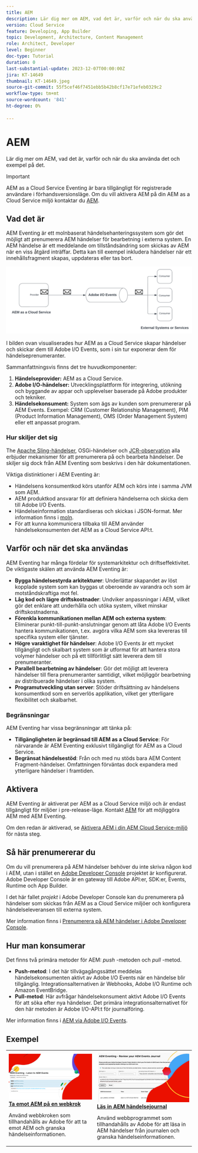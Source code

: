 ```yaml
---
title: AEM
description: Lär dig mer om AEM, vad det är, varför och när du ska använda det och exempel på det.
version: Cloud Service
feature: Developing, App Builder
topic: Development, Architecture, Content Management
role: Architect, Developer
level: Beginner
doc-type: Tutorial
duration: 0
last-substantial-update: 2023-12-07T00:00:00Z
jira: KT-14649
thumbnail: KT-14649.jpeg
source-git-commit: 55f5cef46f7451ebb5b42b8cf17e71efeb0329c2
workflow-type: tm+mt
source-wordcount: '841'
ht-degree: 0%

---
```



# AEM

Lär dig mer om AEM, vad det är, varför och när du ska använda det och exempel på det.

>[!IMPORTANT]
>
>AEM as a Cloud Service Eventing är bara tillgängligt för registrerade användare i förhandsversionsläge. Om du vill aktivera AEM på din AEM as a Cloud Service miljö kontaktar du [AEM](mailto:grp-aem-events@adobe.com).

## Vad det är

AEM Eventing är ett molnbaserat händelsehanteringssystem som gör det möjligt att prenumerera AEM händelser för bearbetning i externa system. En AEM händelse är ett meddelande om tillståndsändring som skickas av AEM när en viss åtgärd inträffar. Detta kan till exempel inkludera händelser när ett innehållsfragment skapas, uppdateras eller tas bort.

![AEM](./assets/aem-eventing.png)

I bilden ovan visualiserades hur AEM as a Cloud Service skapar händelser och skickar dem till Adobe I/O Events, som i sin tur exponerar dem för händelseprenumeranter.

Sammanfattningsvis finns det tre huvudkomponenter:

1. **Händelseprovider:** AEM as a Cloud Service.
1. **Adobe I/O-händelser:** Utvecklingsplattform för integrering, utökning och byggande av appar och upplevelser baserade på Adobe produkter och tekniker.
1. **Händelsekonsument:** System som ägs av kunden som prenumererar på AEM Events. Exempel: CRM (Customer Relationship Management), PIM (Product Information Management), OMS (Order Management System) eller ett anpassat program.

### Hur skiljer det sig

The [Apache Sling-händelser](https://sling.apache.org/documentation/bundles/apache-sling-eventing-and-job-handling.html), OSGi-händelser och [JCR-observation](https://jackrabbit.apache.org/oak/docs/features/observation.html) alla erbjuder mekanismer för att prenumerera på och bearbeta händelser. De skiljer sig dock från AEM Eventing som beskrivs i den här dokumentationen.

Viktiga distinktioner i AEM Eventing är:

- Händelsens konsumentkod körs utanför AEM och körs inte i samma JVM som AEM.
- AEM produktkod ansvarar för att definiera händelserna och skicka dem till Adobe I/O Events.
- Händelseinformation standardiseras och skickas i JSON-format. Mer information finns i [moln](https://cloudevents.io/).
- För att kunna kommunicera tillbaka till AEM använder händelsekonsumenten det AEM as a Cloud Service API:t.


## Varför och när det ska användas

AEM Eventing har många fördelar för systemarkitektur och driftseffektivitet. De viktigaste skälen att använda AEM Eventing är:

- **Bygga händelsestyrda arkitekturer**: Underlättar skapandet av löst kopplade system som kan byggas ut oberoende av varandra och som är motståndskraftiga mot fel.
- **Låg kod och lägre driftskostnader**: Undviker anpassningar i AEM, vilket gör det enklare att underhålla och utöka system, vilket minskar driftskostnaderna.
- **Förenkla kommunikationen mellan AEM och externa system**: Eliminerar punkt-till-punkt-anslutningar genom att låta Adobe I/O Events hantera kommunikationen, t.ex. avgöra vilka AEM som ska levereras till specifika system eller tjänster.
- **Högre varaktighet för händelser**: Adobe I/O Events är ett mycket tillgängligt och skalbart system som är utformat för att hantera stora volymer händelser och på ett tillförlitligt sätt leverera dem till prenumeranter.
- **Parallell bearbetning av händelser**: Gör det möjligt att leverera händelser till flera prenumeranter samtidigt, vilket möjliggör bearbetning av distribuerade händelser i olika system.
- **Programutveckling utan server**: Stöder driftsättning av händelsens konsumentkod som en serverlös applikation, vilket ger ytterligare flexibilitet och skalbarhet.

### Begränsningar

AEM Eventing har vissa begränsningar att tänka på:

- **Tillgängligheten är begränsad till AEM as a Cloud Service**: För närvarande är AEM Eventing exklusivt tillgängligt för AEM as a Cloud Service.
- **Begränsat händelsestöd**: Från och med nu stöds bara AEM Content Fragment-händelser. Omfattningen förväntas dock expandera med ytterligare händelser i framtiden.

## Aktivera

AEM Eventing är aktiverat per AEM as a Cloud Service miljö och är endast tillgängligt för miljöer i pre-release-läge. Kontakt [AEM](mailto:grp-aem-events@adobe.com) för att möjliggöra AEM med AEM Eventing.

Om den redan är aktiverad, se [Aktivera AEM i din AEM Cloud Service-miljö](https://developer.adobe.com/experience-cloud/experience-manager-apis/guides/events/#enable-aem-events-on-your-aem-cloud-service-environment) för nästa steg.

## Så här prenumererar du

Om du vill prenumerera på AEM händelser behöver du inte skriva någon kod i AEM, utan i stället en [Adobe Developer Console](https://developer.adobe.com/) projektet är konfigurerat. Adobe Developer Console är en gateway till Adobe API:er, SDK:er, Events, Runtime och App Builder.

I det här fallet _projekt_ i Adobe Developer Console kan du prenumerera på händelser som skickas från AEM as a Cloud Service miljöer och konfigurera händelseleveransen till externa system.

Mer information finns i [Prenumerera på AEM händelser i Adobe Developer Console](https://developer.adobe.com/experience-cloud/experience-manager-apis/guides/events/#how-to-subscribe-to-aem-events-in-the-adobe-developer-console).

## Hur man konsumerar

Det finns två primära metoder för AEM: _push_ -metoden och _pull_ -metod.

- **Push-metod**: I det här tillvägagångssättet meddelas händelsekonsumenten aktivt av Adobe I/O Events när en händelse blir tillgänglig. Integrationsalternativen är Webhooks, Adobe I/O Runtime och Amazon EventBridge.
- **Pull-metod**: Här avfrågar händelsekonsument aktivt Adobe I/O Events för att söka efter nya händelser. Det primära integrationsalternativet för den här metoden är Adobe I/O-API:t för journalföring.

Mer information finns i [AEM via Adobe I/O Events](https://developer.adobe.com/experience-cloud/experience-manager-apis/guides/events/#aem-events-processing-via-adobe-io).

## Exempel

<table>
  <tr>
    <td>
        <a  href="./examples/webhook.md"><img alt="Ta emot AEM på en webkrok" src="./assets/examples/webhook/Eventing-webhook.png"/></a>
        <div><strong><a href="./examples/webhook.md">Ta emot AEM på en webkrok</a></strong></div>
        <p>
          Använd webbkroken som tillhandahålls av Adobe för att ta emot AEM och granska händelseinformationen.
        </p>
      </td>
      <td>
        <a  href="./examples/journaling.md"><img alt="Läs in AEM händelsejournal" src="./assets/examples/journaling/eventing-journal.png"/></a>
        <div><strong><a href="./examples/journaling.md">Läs in AEM händelsejournal</a></strong></div>
        <p>
          Använd webbprogrammet som tillhandahålls av Adobe för att läsa in AEM händelser från journalen och granska händelseinformationen.
        </p>
      </td>
    </tr>
</table>

